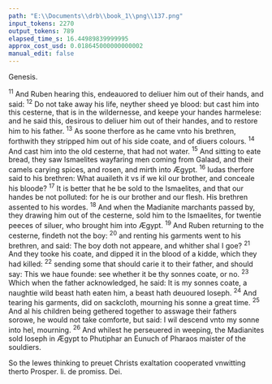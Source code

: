 ```yaml
---
path: "E:\\Documents\\drb\\book_1\\png\\137.png"
input_tokens: 2270
output_tokens: 789
elapsed_time_s: 16.44989839999995
approx_cost_usd: 0.018645000000000002
manual_edit: false
---
```

Genesis.

<sup>11</sup> And Ruben hearing this, endeauored to deliuer him out of their hands, and said: <sup>12</sup> Do not take away his life, neyther sheed ye blood: but cast him into this cesterne, that is in the wildernesse, and keepe your handes harmelese: and he said this, desirous to deliuer him out of their handes, and to restore him to his father. <sup>13</sup> As soone therfore as he came vnto his brethren, forthwith they stripped him out of his side coate, and of diuers colours. <sup>14</sup> And cast him into the old cesterne, that had not water. <sup>15</sup> And sitting to eate bread, they saw Ismaelites wayfaring men coming from Galaad, and their camels carying spices, and rosen, and mirth into Ægypt. <sup>16</sup> Iudas therfore said to his brethren: What auaileth it vs if we kil our brother, and conceale his bloode? <sup>17</sup> It is better that he be sold to the Ismaelites, and that our handes be not polluted: for he is our brother and our flesh. His brethren assented to his wordes. <sup>18</sup> And when the Madianite marchants passed by, they drawing him out of the cesterne, sold him to the Ismaelites, for twentie peeces of siluer, who brought him into Ægypt. <sup>19</sup> And Ruben returning to the cesterne, findeth not the boy: <sup>20</sup> and renting his garments went to his brethren, and said: The boy doth not appeare, and whither shal I goe? <sup>21</sup> And they tooke his coate, and dipped it in the blood of a kidde, which they had killed: <sup>22</sup> sending some that should carie it to their father, and should say: This we haue founde: see whether it be thy sonnes coate, or no. <sup>23</sup> Which when the father acknowledged, he said: It is my sonnes coate, a naughtie wild beast hath eaten him, a beast hath deuoured Ioseph. <sup>24</sup> And tearing his garments, did on sackcloth, mourning his sonne a great time. <sup>25</sup> And al his children being gethered together to asswage their fathers sorowe, he would not take comforte, but said: I wil descend vnto my sonne into hel, mourning. <sup>26</sup> And whilest he perseuered in weeping, the Madianites sold Ioseph in Ægypt to Phutiphar an Eunuch of Pharaos maister of the souldiers.

<aside>So the Iewes thinking to preuet Christs exaltation cooperated vnwitting therto Prosper. li. de promiss. Dei.</aside>

[^1]: Some read thirtie: And as the reading is diuers, so Christ whom Ioseph signified is most lesse estimed of diuers. S. Aug. Ser. 81, de temp: